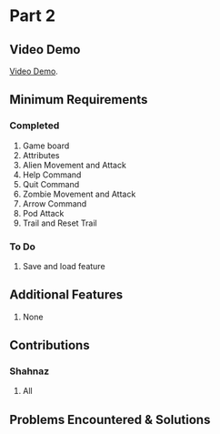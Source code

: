 # Part 2

## Video Demo

[Video Demo](https://youtu.be/Xd9gl9pTWbg).

## Minimum Requirements

### Completed

1. Game board
2. Attributes
3. Alien Movement and Attack
4. Help Command
5. Quit Command
6. Zombie Movement and Attack
7. Arrow Command
8. Pod Attack
9. Trail and Reset Trail

### To Do

1. Save and load feature

## Additional Features

1. None

## Contributions

### Shahnaz

1. All

## Problems Encountered & Solutions

